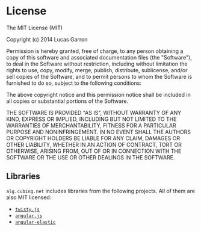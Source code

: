 # License

The MIT License (MIT)

Copyright (c) 2014 Lucas Garron

Permission is hereby granted, free of charge, to any person obtaining a copy
of this software and associated documentation files (the "Software"), to deal
in the Software without restriction, including without limitation the rights
to use, copy, modify, merge, publish, distribute, sublicense, and/or sell
copies of the Software, and to permit persons to whom the Software is
furnished to do so, subject to the following conditions:

The above copyright notice and this permission notice shall be included in
all copies or substantial portions of the Software.

THE SOFTWARE IS PROVIDED "AS IS", WITHOUT WARRANTY OF ANY KIND, EXPRESS OR
IMPLIED, INCLUDING BUT NOT LIMITED TO THE WARRANTIES OF MERCHANTABILITY,
FITNESS FOR A PARTICULAR PURPOSE AND NONINFRINGEMENT. IN NO EVENT SHALL THE
AUTHORS OR COPYRIGHT HOLDERS BE LIABLE FOR ANY CLAIM, DAMAGES OR OTHER
LIABILITY, WHETHER IN AN ACTION OF CONTRACT, TORT OR OTHERWISE, ARISING FROM,
OUT OF OR IN CONNECTION WITH THE SOFTWARE OR THE USE OR OTHER DEALINGS IN
THE SOFTWARE.


## Libraries

`alg.cubing.net` includes libraries from the following projects. All of them are also MIT licensed:

- [`twisty.js`](https://github.com/cubing/twisty.js/blob/master/LICENSE.md)
- [`angular.js`](https://github.com/angular/angular.js/blob/master/LICENSE)
- [`angular-elastic`](https://github.com/monospaced/angular-elastic/blob/master/elastic.js)
